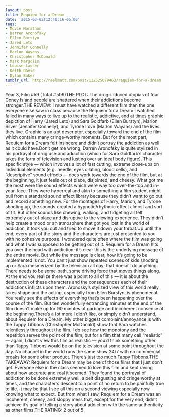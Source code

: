 ```yaml
---
layout: post
title: Requiem for a Dream
date: '2015-03-02T12:40:16-05:00'
tags:
- Movie Marathon
- Darren Aronofsky
- Ellen Burstyn
- Jared Leto
- Jennifer Connelly
- Marlon Wayans
- Christopher McDonald
- Mark Margolis
- Louise Lasser
- Keith David
- Dylan Baker
tumblr_url: http://reelmatt.com/post/112525079463/requiem-for-a-dream
---
```

Year 3, Film #59 (Total #509)THE PLOT: The drug-induced utopias of four Coney Island people are shattered when their addictions become stronger.THE REVIEW: I must have watched a different film than the one everyone else saw in class because the Requiem for a Dream I watched failed in many ways to live up to the realistic, addictive, and at times graphic depiction of Harry (Jared Leto) and Sara Goldfarb (Ellen Burstyn), Marion Silver (Jennifer Connelly), and Tyrone Love (Marlon Wayans) and the lives they live. Graphic is an apt descriptor, especially toward the end of the film which contains many cringe-worthy moments. But for the most part, Requiem for a Dream felt insincere and didn’t portray the addiction as well as it could have.Don’t get me wrong, Darren Aronofsky is quite stylized in his portrayal of drug use and addiction (which for Sara Goldfarb’s character takes the form of television and lusting over an ideal body figure). This specific style — which involves a lot of fast cutting, extreme close-ups on individual elements (e.g. needle, eyes dilating, blood cells), and “descriptive” sound effects — does work towards the end of the film, but at the beginning, it just feels out of place, disjointed, and cheesy. What got me the most were the sound effects which were way too over-the-top and in-your-face. They were hyperreal and akin to something a film student might pull from a standard sound effect library because they didn’t want to go out and record something new. For the montages of Harry, Marion, and Tyrone shooting up, the sounds created a hypnotic/rhythmic effect almost and sort of fit. But other sounds like chewing, walking, and fidgeting all felt extremely out of place and disruptive to the viewing experience. They didn’t help create a mood or an atmosphere that got you lost in the world of addiction, it took you out and tried to shove it down your throat.Up until the end, every part of the story and the characters are just presented to you with no cohesive purpose. I wondered quite often where the film was going and what I was supposed to be getting out of it. Requiem for a Dream hits you over the head with addiction; it’s clear this is the underlying message of the entire movie. But while the message is clear, how it’s going to be implemented is not. You can’t just show repeated scenes of kids shooting up or Sara mesmerized by the television all day; that doesn’t do anything. There needs to be some path, some driving force that moves things along. At the end you realize there was a point to all of this — it is about the destruction of these characters and the consequences each of their addictions inflicts upon them. Aronosky’s stylized view of this world really takes shape and the acting, especially from Ellen Burstyn, is phenomenal. You really see the effects of everything that’s been happening over the course of the film. But ten wonderfully entrancing minutes at the end of the film doesn’t make up for 90 minutes of garbage and incoherent nonsense at the beginning.There’s a lot more I didn’t like, or simply didn’t understand, about Requiem for a Dream. My other biggest complaint/annoyance is with the Tappy Tibbons (Christopher McDonald) show that Sara watches relentlessly throughout the film. I do see how the monotony and the repetition serves the point of the film, but for a film that many call “realistic” — again, I didn’t view this film as realistic — you’d think something other than Tappy Tibbons would be on the television at some point throughout the day. No channel in the world runs the same show 24/7 with no commercial breaks for some other product. There’s just too much Tappy Tibbons.THE TAKEAWAY: Requiem for a Dream may be one of those films that I just don’t get. Everyone else in the class seemed to love this film and kept raving about how accurate and real it seemed. They found the portrayal of addiction to be done extremely well, albeit disgusting and cringe worthy at times, and the character’s descent to a point of no return to be painfully true to life. It may be that I see all this on a second viewing especially now knowing what to expect. But from what I saw, Requiem for a Dream was an incoherent, cheesy, and sloppy mess that, except for the very end, didn’t achieve it’s goal of telling a story about addiction with the same authenticity as other films.THE RATING: 2 out of 5
